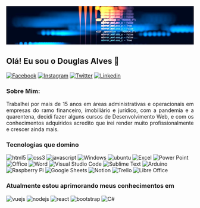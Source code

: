 <div>
  <img aling="center" alt="capa" src=capa01.png />
</div>

## Olá! Eu sou o Douglas Alves 👋
[![Facebook](https://img.shields.io/badge/Facebook-1877F2?style=for-the-badge&logo=facebook&logoColor=white)](https://www.facebook.com/doughalves)
[![Instagram](https://img.shields.io/badge/Instagram-E4405F?style=for-the-badge&logo=instagram&logoColor=white)](https://www.instagram.com/doughalves)
[![Twitter](https://img.shields.io/badge/Twitter-1DA1F2?style=for-the-badge&logo=twitter&logoColor=white)](https://www.twitter.com/doughalves)
[![Linkedin](https://img.shields.io/badge/LinkedIn-0077B5?style=for-the-badge&logo=linkedin&logoColor=white)](https://www.linkedin.com/in/doughalves)

### Sobre Mim:
<div align="justify">Trabalhei por mais de 15 anos em áreas administrativas e operacionais em empresas do ramo financeiro, imobiliário e jurídico, com a pandemia e a quarentena, decidi fazer alguns cursos de Desenvolvimento Web, e com os conhecimentos adquiridos acredito que irei render muito profissionalmente e crescer ainda mais.</div>

### Tecnologias que domino
<div style="display: inline_block">
  <img aling="center" alt="html5" src="https://img.shields.io/badge/HTML5-E34F26?style=for-the-badge&logo=html5&logoColor=white">
  <img aling="center" alt="css3" src="https://img.shields.io/badge/CSS3-1572B6?style=for-the-badge&logo=css3&logoColor=white"/>
  <img aling="center" alt="javascript" src="https://img.shields.io/badge/JavaScript-323330?style=for-the-badge&logo=javascript&logoColor=F7DF1E"/>
  <img aling="center" alt="Windows" src="https://img.shields.io/badge/Windows-0078D6?style=for-the-badge&logo=windows&logoColor=white"/>
  <img aling="center" alt="ubuntu" src="https://img.shields.io/badge/Ubuntu-E95420?style=for-the-badge&logo=ubuntu&logoColor=white"/>
  <img aling="center" alt="Excel" src="https://img.shields.io/badge/Microsoft_Excel-217346?style=for-the-badge&logo=microsoft-excel&logoColor=white"/>
  <img aling="center" alt="Power Point" src="https://img.shields.io/badge/Microsoft_PowerPoint-B7472A?style=for-the-badge&logo=microsoft-powerpoint&logoColor=white"/>
  <img aling="center" alt="Office" src="https://img.shields.io/badge/Microsoft_Office-D83B01?style=for-the-badge&logo=microsoft-office&logoColor=white"/>
  <img aling="center" alt="Word" src="https://img.shields.io/badge/Microsoft_Word-2B579A?style=for-the-badge&logo=microsoft-word&logoColor=white"/>
  <img aling="center" alt="Visual Studio Code" src="https://img.shields.io/badge/Visual_Studio_Code-0078D4?style=for-the-badge&logo=visual%20studio%20code&logoColor=white"/>
  <img aling="center" alt="Sublime Text" src="https://img.shields.io/badge/sublime_text-%23575757.svg?&style=for-the-badge&logo=sublime-text&logoColor=important"/>
  <img aling="center" alt="Arduino" src="https://img.shields.io/badge/Arduino-00979D?style=for-the-badge&logo=Arduino&logoColor=white"/>
  <img aling="center" alt="Raspberry Pi" src="https://img.shields.io/badge/Raspberry%20Pi-A22846?style=for-the-badge&logo=Raspberry%20Pi&logoColor=white"/>
  <img aling="center" alt="Google Sheets" src="https://img.shields.io/badge/Google%20Sheets-34A853?style=for-the-badge&logo=google-sheets&logoColor=white"/>
  <img aling="center" alt="Notion" src="https://img.shields.io/badge/Notion-000000?style=for-the-badge&logo=notion&logoColor=white"/>
  <img aling="center" alt="Trello" src="https://img.shields.io/badge/Trello-0052CC?style=for-the-badge&logo=trello&logoColor=white"/>
  <img aling="center" alt="Libre Office" src="https://img.shields.io/badge/LibreOffice-18A303?style=for-the-badge&logo=LibreOffice&logoColor=white"/>
</div>

### Atualmente estou aprimorando meus conhecimentos em
<div style="display: inline_block">
  <img aling="center" alt="vuejs" src="https://img.shields.io/badge/Vue.js-35495E?style=for-the-badge&logo=vue.js&logoColor=4FC08D"/>
  <img aling="center" alt="nodejs" src="https://img.shields.io/badge/Node.js-43853D?style=for-the-badge&logo=node.js&logoColor=white"/>
  <img aling="center" alt="react" src="https://img.shields.io/badge/React-20232A?style=for-the-badge&logo=react&logoColor=61DAFB"/>
  <img aling="center" alt="bootstrap" src="https://img.shields.io/badge/Bootstrap-563D7C?style=for-the-badge&logo=bootstrap&logoColor=white"/>
  <img aling="center" alt="C#" src="https://img.shields.io/badge/C%23-239120?style=for-the-badge&logo=c-sharp&logoColor=white"/>
</div>
  </br>
 <!--
[![Top Langs](https://github-readme-stats.vercel.app/api/top-langs/?username=doughalves&layout=compact)](https://github.com/anuraghazra/github-readme-stats)

### Meus projetos:
<ul>
  <li><a href="https://doughalves.github.io/calculadora-simples/">Calculadora Simples</a></li>
  <li><a href="https://doughalves.github.io/calculadora-media/">Calculadora de Média Escolar</a></li>
  <li><a href="https://doughalves.github.io/conversor-moeda/">Conversor de Moeda</a></li>
  <li><a href="https://doughalves.github.io/conversor-temperatura/">Conversor de Temperatura</a></li>
  <li><a href="https://doughalves.github.io/mentalista/">Mentalista</a></li>
  <li><a href="https://doughalves.github.io/tabela-classificacao/">Tabela de Classificação</a></li>
  <li><a href="https://doughalves.github.io/supertrunfo/">Super Trunfo: Pokemon</a></li>
  <li><a href="">Formulário de Cadastro e Login (Em construção)</a></li>
  <li><a href="">Clone Google Search (Em breve)</a></li>
  <li><a href="">Clone Whatsapp Web (Em breve)</a></li>
  <li><a href="">Clone Instagram (Em breve)</a></li>
  <li><a href="">Clone Spotify (Em breve)</a></li>
  <li><a href="">Clone NetFlix (Em breve)</a></li> 
</ul>

<br>
  
<div>
 <img aling="center" alt="capa" src=capa01.png />
</div>
  
 Projetos que ainda serão postados:

      Projetos HTML e CSS Basico e Tecnicas Avançadas - Udemy
        Página de Tributo
        Formulário
        Página de Agência
        Google
        Página de Contato
        Doceria
        HDC - Host

      Projetos Vue.js - Udemy
        O Matador de Monstros
        Tarefas To-Do
        The Stock Trader

      Projetos node.js - Udemy
        Primeira API
        API DevHouse
        API Task-list

      Projetos do Bootcamp Impulso React Web Developer - Digital Innovation One
      - Javascript
      - React
-->
